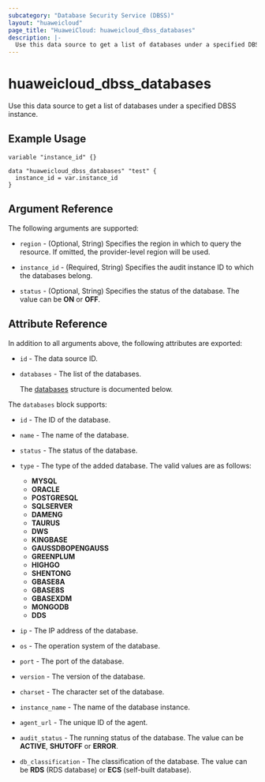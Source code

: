 ```yaml
---
subcategory: "Database Security Service (DBSS)"
layout: "huaweicloud"
page_title: "HuaweiCloud: huaweicloud_dbss_databases"
description: |-
  Use this data source to get a list of databases under a specified DBSS instance.
---
```


# huaweicloud_dbss_databases

Use this data source to get a list of databases under a specified DBSS instance.

## Example Usage

```hcl
variable "instance_id" {}

data "huaweicloud_dbss_databases" "test" {
  instance_id = var.instance_id
}
```

## Argument Reference

The following arguments are supported:

* `region` - (Optional, String) Specifies the region in which to query the resource.
  If omitted, the provider-level region will be used.

* `instance_id` - (Required, String) Specifies the audit instance ID to which the databases belong.

* `status` - (Optional, String) Specifies the status of the database.
  The value can be **ON** or **OFF**.

## Attribute Reference

In addition to all arguments above, the following attributes are exported:

* `id` - The data source ID.

* `databases` - The list of the databases.

  The [databases](#databases_struct) structure is documented below.

<a name="databases_struct"></a>
The `databases` block supports:

* `id` - The ID of the database.

* `name` - The name of the database.

* `status` - The status of the database.

* `type` - The type of the added database.
  The valid values are as follows:
  + **MYSQL**
  + **ORACLE**
  + **POSTGRESQL**
  + **SQLSERVER**
  + **DAMENG**
  + **TAURUS**
  + **DWS**
  + **KINGBASE**
  + **GAUSSDBOPENGAUSS**
  + **GREENPLUM**
  + **HIGHGO**
  + **SHENTONG**
  + **GBASE8A**
  + **GBASE8S**
  + **GBASEXDM**
  + **MONGODB**
  + **DDS**

* `ip` - The IP address of the database.

* `os` - The operation system of the database.

* `port` - The port of the database.

* `version` - The version of the database.

* `charset` - The character set of the database.

* `instance_name` - The name of the database instance.

* `agent_url` - The unique ID of the agent.

* `audit_status` - The running status of the database.
  The value can be **ACTIVE**, **SHUTOFF** or **ERROR**.

* `db_classification` - The classification of the database.
  The value can be **RDS** (RDS database) or **ECS** (self-built database).
